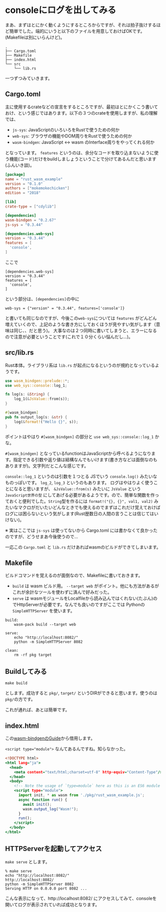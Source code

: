 # consoleにログを出してみる
まあ、まずはとにかく動くようにするところからですが、それは拍子抜けするほど簡単でした。端的にいうと以下のファイルを用意しておけばOKです。(Makefileは別にいらんけど)。

```
.
├── Cargo.toml
├── Makefile
├── index.html
└── src
    └── lib.rs
```

一つずつみていきます。

## Cargo.toml
主に使用するcrateなどの宣言をするところですが、最初はとにかくこう書いておけ、という感じではあります。以下の３つのcrateを使用しますが、私の理解では、

- `js-sys`: JavaScriptのいろいろをRustで使うための何か
- `web-sys`: ブラウザの機能やDOM周りをRustで使うための何か
- `wasm-bindgen`: JavaScript <-> wasm のInterface周りをやってくれる何か

となっています。 `features` というのは、余分なコードを取り込まないように使う機能(コード)だけをbuildしましょうということで分けてあるんだと思います(ふんいき談)。

```toml:Cargo.toml
[package]
name = "rust_wasm_example"
version = "0.1.0"
authors = ["mokemokechicken"]
edition = "2018"

[lib]
crate-type = ["cdylib"]

[dependencies]
wasm-bindgen = "0.2.67"
js-sys = "0.3.44"

[dependencies.web-sys]
version = "0.3.44"
features = [
  'console',
]
```

ここで

```
[dependencies.web-sys]
version = "0.3.44"
features = [
  'console',
]
```

という部分は、`[dependencies]`の中に

```
web-sys = {"version" = "0.3.44", features=['console']}
```

と書いても同じなのですが、今後この`web-sys`については `features` がどんどん増えていくので、上記のような書き方にしておくほうが見やすい気がします（意味は同じ、、だと思う)。
大事なのは２つ同時に書いてしまうと、エラーになるので注意が必要ということです(これで１０分くらい悩んだし...)。

## src/lib.rs
Rust本体。ライブラリ系は `lib.rs` が起点になるというのが規約となっているようです。

```rust:lib.rs
use wasm_bindgen::prelude::*;
use web_sys::console::log_1;

fn log(s: &String) {
    log_1(&JsValue::from(s));
}

#[wasm_bindgen]
pub fn output_log(s: &str) {
    log(&format!("Hello {}", s));
}
```

ポイントはやはり `#[wasm_bindgen]` の部分と `use web_sys::console::log_1` かな。

`#[wasm_bindgen]` となっているfunctionはJavaScriptから呼べるようになります。指定できる引数や返り値は結構なんでもいけます(書き方などは面倒なのもありますが)。文字列だとこんな感じです。

`console::log_1` というのは引数を１つとる JSでいう `console.log()` みたいなものっぽいです。 `log_2`, `log_3` というのもあります。
ログはやはりよく使うことになると思いますが、 `&JsValue::from(s)` みたいに `JsValue` という `JavaScript世界の型` にしてあげる必要があるようです。ので、簡単な関数を作っておくと便利でした。`String`型を作るには `format!("{}, {}", val1, val2)` みたいなマクロがだいたいどんなときでも使えるのでまずはこれだけ覚えておけばログには困らないという気がします(Rust歴数日の人間の言うことは信じてはいけない)。

※ 実はここでは `js-sys` は使ってないから Cargo.toml には書かなくて良かったのですが、どうせまあ今後使うので...

一応この `Cargo.toml` と `lib.rs` だけあればwasmのビルドができてしまいます。

## Makefile
ビルドコマンドを覚えるのが面倒なので、Makefileに書いておきます。
- `build` は wasm ビルド用。 `--target web` がポイント。他にも方法があるがこれが余計なツールを使わずに済んで好みだった。
- `serve` は wasmモジュールをLocalfileから読み込んではくれない(たぶん)のでHttpServerが必要です。なんでも良いのですがここでは Pythonの `SimpleHTTPServer` を使います。

```makefile:Makefile
build:
	wasm-pack build --target web

serve:
	echo "http://localhost:8082/"
	python -m SimpleHTTPServer 8082

clean:
	rm -rf pkg target
```

## Buildしてみる

```
make build
```

とします。成功すると `pkg/`, `target/` というDIRができると思います。使うのは `pkg/`の方です。

これが通れば、あとは簡単です。

## index.html
この[wasm-bindgenのGuide](https://rustwasm.github.io/docs/wasm-bindgen/examples/without-a-bundler.html)から借用します。

`<script type="module">` なんてあるんですね。知らなかった。

```html:index.html
<!DOCTYPE html>
<html lang="ja">
  <head>
    <meta content="text/html;charset=utf-8" http-equiv="Content-Type"/>
  </head>
  <body>
    <!-- Note the usage of `type=module` here as this is an ES6 module -->
    <script type="module">
      import init, * as wasm from './pkg/rust_wasm_example.js';
      async function run() {
        await init();
        wasm.output_log("Wasm!");
      }
      run();
    </script>
  </body>
</html>
```

## HTTPServerを起動してアクセス
`make serve` とします。

```
% make serve
echo "http://localhost:8082/"
http://localhost:8082/
python -m SimpleHTTPServer 8082
Serving HTTP on 0.0.0.0 port 8082 ...
```

こんな表示になって、http://localhost:8082/ にアクセスしてみて、consoleを開いてログが表示されていれば成功となります。
